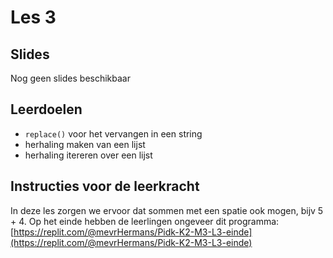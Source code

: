 # Les 3

## Slides

Nog geen slides beschikbaar

## Leerdoelen

* `replace()` voor het vervangen in een string
* herhaling maken van een lijst
* herhaling itereren over een lijst

## Instructies voor de leerkracht

In deze les zorgen we ervoor dat sommen met een spatie ook mogen, bijv 5 + 4. Op het einde hebben de leerlingen ongeveer dit programma: [https://replit.com/@mevrHermans/Pidk-K2-M3-L3-einde](https://replit.com/@mevrHermans/Pidk-K2-M3-L3-einde)
